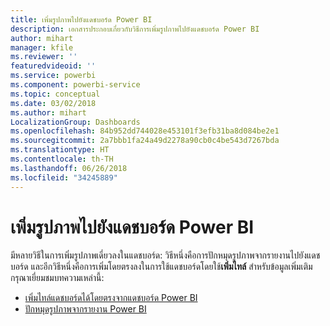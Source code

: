```yaml
---
title: เพิ่มรูปภาพไปยังแดชบอร์ด Power BI
description: เอกสารประกอบเกี่ยวกับวิธีการเพิ่มรูปภาพไปยังแดชบอร์ด Power BI
author: mihart
manager: kfile
ms.reviewer: ''
featuredvideoid: ''
ms.service: powerbi
ms.component: powerbi-service
ms.topic: conceptual
ms.date: 03/02/2018
ms.author: mihart
LocalizationGroup: Dashboards
ms.openlocfilehash: 84b952dd744028e453101f3efb31ba8d084be2e1
ms.sourcegitcommit: 2a7bbb1fa24a49d2278a90cb0c4be543d7267bda
ms.translationtype: HT
ms.contentlocale: th-TH
ms.lasthandoff: 06/26/2018
ms.locfileid: "34245889"
---
```

# <a name="add-an-image-to-a-power-bi-dashboard"></a>เพิ่มรูปภาพไปยังแดชบอร์ด Power BI
มีหลายวิธีในการเพิ่มรูปภาพเดี่ยวลงในแดชบอร์ด: วิธีหนึ่งคือการปักหมุดรูปภาพจากรายงานไปยังแดชบอร์ด และอีกวิธีหนึ่งคือการเพิ่มโดยตรงลงในการใช้แดชบอร์ดโดยใช้**เพิ่มไทล์**  สำหรับข้อมูลเพิ่มเติม กรุณาเยี่ยมชมบทความเหล่านี้:

* [เพิ่มไทล์แดชบอร์ดได้โดยตรงจากแดชบอร์ด Power BI](service-dashboard-add-widget.md)
* [ปักหมุดรูปภาพจากรายงาน Power BI](service-dashboard-pin-tile-from-report.md)

